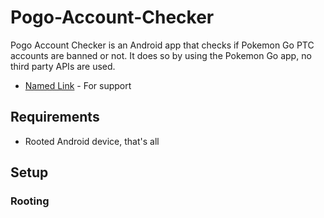 # Pogo-Account-Checker
Pogo Account Checker is an Android app that checks if Pokemon Go PTC accounts are banned or not. It does so by using the Pokemon Go app, no third party APIs are used.
* [Named Link](http://www.google.fr/ "Named link title") - For support
## Requirements
* Rooted Android device, that's all
## Setup
### Rooting
